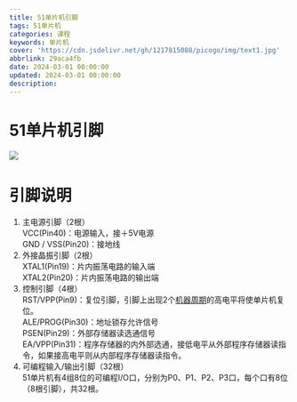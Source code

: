```yaml
---
title: 51单片机引脚
tags: 51单片机
categories: 课程
keywords: 单片机
cover: 'https://cdn.jsdelivr.net/gh/1217815008/picogo/img/text1.jpg'
abbrlink: 29aca4fb
date: 2024-03-01 00:00:00
updated: 2024-03-01 00:00:00
description:
---
```

# 51单片机引脚

![](https://cdn.jsdelivr.net/gh/1217815008/picogo/img/image-20240227113847-wbyl6kv.png)​

# 引脚说明

1. 主电源引脚（2根）  
    VCC(Pin40)：电源输入，接＋5V电源  
    GND / VSS(Pin20)：接地线
2. 外接晶振引脚（2根）  
    XTAL1(Pin19)：片内振荡电路的输入端  
    XTAL2(Pin20)：片内振荡电路的输出端
3. 控制引脚（4根）  
    RST/VPP(Pin9)：复位引脚，引脚上出现2个[机器周期](https://wjxblog.netlify.app/2024/03/01/单片机/机器周期/)的高电平将使单片机复位。  
    ALE/PROG(Pin30)：地址锁存允许信号  
    PSEN(Pin29)：外部存储器读选通信号  
    EA/VPP(Pin31)：程序存储器的内外部选通，接低电平从外部程序存储器读指令，如果接高电平则从内部程序存储器读指令。
4. 可编程输入/输出引脚（32根）  
    51单片机有4组8位的可编程I/O口，分别为P0、P1、P2、P3口，每个口有8位（8根引脚），共32根。

‍
